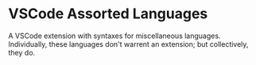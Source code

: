 # VSCode Assorted Languages

A VSCode extension with syntaxes for miscellaneous languages. Individually, these languages don't warrent an extension; but collectively, they do.
